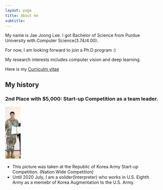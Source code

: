 ```yaml
---
layout: page
title: About me
subtitle: 
---
```


My name is Jae Joong Lee. I got Bachelor of Science from Purdue University with Computer Science(3.74/4.00).

For now, I am looking forward to join a Ph.D program :)

My research interests includes computer vision and deep learning.

Here is my [Curriculm vitae](/myData/CV_FINAL.pdf)


## My history

 ### 2nd Place with $5,000: Start-up Competition as a team leader. 
<div>
 <img src="/img/me.PNG" float="left" width="10%" height="10%" title="Me" alt="Me"/>
 </div>

 - This picture was taken at the Republic of Korea Army Start-up Competition. (Nation Wide Competition) 
 - Until 2020 July, I am a solider(Interpreter) who works in U.S. Eighth Army as a memebr of Korea Augmentation to the U.S. Army.




